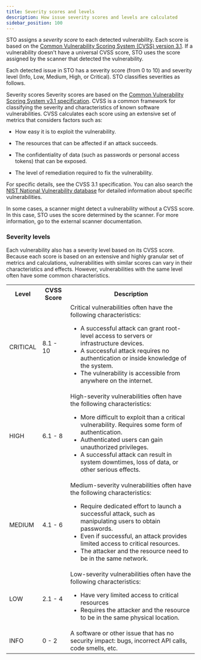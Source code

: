 ```yaml
---
title: Severity scores and levels
description: How issue severity scores and levels are calculated
sidebar_position: 100
---
```



STO assigns a *severity score* to each detected vulnerability. Each score is based on the [Common Vulnerability Scoring System (CVSS) version 3.1](https://www.first.org/cvss/examples). If a vulnerability doesn't have a universal CVSS score, STO uses the score assigned by the scanner that detected the vulnerability. 

Each detected issue in STO has a severity score (from 0 to 10) and severity level (Info, Low, Medium, High, or Critical). STO classifies severities as follows.

Severity scores
Severity scores are based on the [Common Vulnerability Scoring System v3.1 specification](https://www.first.org/cvss/examples). CVSS is a common framework for classifying the severity and characteristics of known software vulnerabilities. CVSS calculates each score using an extensive set of metrics that considers factors such as:

* How easy it is to exploit the vulnerability.

* The resources that can be affected if an attack succeeds.

* The confidentiality of data (such as passwords or personal access tokens) that can be exposed.

* The level of remediation required to fix the vulnerability.

For specific details, see the CVSS 3.1 specification. You can also search the [NIST National Vulnerability database](https://nvd.nist.gov/vuln/search) for detailed information about specific vulnerabilities.

In some cases, a scanner might detect a vulnerability without a CVSS score. In this case, STO uses the score determined by the scanner. For more information, go to the external scanner documentation. 

### Severity levels
Each vulnerability also has a severity level based on its CVSS score. Because each score is based on an extensive and highly granular set of metrics and calculations, vulnerabilities with similar scores can vary in their characteristics and effects. However, vulnerabilities with the same level often have some common characteristics. 

<table><tbody>
     <tr>
        <th>Level</th>
        <th>CVSS Score</th>
        <th>Description</th>
    </tr>
    <tr>
        <td>CRITICAL</td>
        <td>8.1 - 10</td>
        <td>Critical vulnerabilities often have the following characteristics:
            <ul>
                <li>A successful attack can grant root-level access to servers or infrastructure devices.</li>
                <li>A successful attack requires no authentication or inside knowledge of the system.</li> 
                <li>The vulnerability is accessible from anywhere on the internet.</li>
            </ul>  
        </td>
    </tr>
    <tr>
        <td>HIGH</td>
        <td>6.1 - 8</td>
        <td>High-severity vulnerabilities often have the following characteristics:
            <ul>
                <li>More difficult to exploit than a critical vulnerability. Requires some form of authentication.</li>
                <li>Authenticated users can gain unauthorized privileges.</li> 
                <li>A successful attack can result in system downtimes, loss of data, or other serious effects.</li>
            </ul>  
        </td>
    </tr>
    <tr>
        <td>MEDIUM</td>
        <td>4.1 - 6</td>
        <td>Medium-severity vulnerabilities often have the following characteristics:
            <ul>
                <li>Require dedicated effort to launch a successful attack, such as manipulating users to obtain passwords.</li>
                <li>Even if successful, an attack provides limited access to critical resources.</li> 
                <li>The attacker and the resource need to be in the same network.</li>
            </ul>  
        </td>
    </tr>
    <tr>
        <td>LOW</td>
        <td>2.1 - 4</td>
        <td>Low-severity vulnerabilities often have the following characteristics:
            <ul>
                <li>Have very limited access to critical resources</li>
                <li>Requires the attacker and the resource to be in the same physical location.</li> 
            </ul>  
        </td>
    </tr>
    <tr>
        <td>INFO</td>
        <td>0 - 2</td>
        <td>A software or other issue that has no security impact: bugs, incorrect API calls, code smells, etc. </td>
    </tr>
</tbody></table>